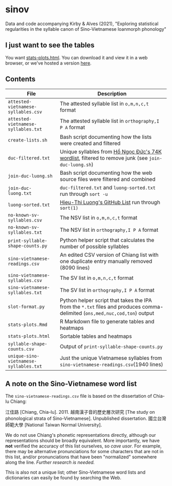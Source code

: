 # sinov
Data and code accompanying Kirby & Alves (2021), "Exploring statistical regularities in the syllable canon of Sino-Vietnamese loanmorph phonology"

## I just want to see the tables

You want [stats-plots.html](stats-plots.html). You can download it and view it in a web browser, or we've hosted a version [here](https://evotone.github.io/sinov-suppmat.html).

## Contents

|File|Description|
|---|---|
|`attested-vietnamese-syllables.csv`|The attested syllable list in `o,m,n,c,t` format|
|`attested-vietnamese-syllables.txt`|The attested syllable list in `orthography,I P A` format|
|`create-lists.sh`|Bash script documenting how the lists were created and filtered|
|`duc-filtered.txt`|Unique syllables from [Hồ Ngọc Đức's 74K wordlist](http://www.informatik.uni-leipzig.de/~duc/software/misc/wordlist.html), filtered to remove junk (see `join-duc-luong.sh`)|
|`join-duc-luong.sh`|Bash script documenting how the web source files were filtered and combined|
|`join-duc-luong.txt`|`duc-filtered.txt` and `luong-sorted.txt` run through `sort -u`|
|`luong-sorted.txt`|[Hieu-Thi Luong's GitHub List](https://gist.github.com/hieuthi/1f5d80fca871f3642f61f7e3de883f3a) run through `sort(1)`|
|`no-known-sv-syllables.csv`| The NSV list in `o,m,n,c,t` format|
|`no-known-sv-syllables.txt`| The NSV list in `orthography,I P A` format|
|`print-syllable-shape-counts.py`|Python helper script that calculates the number of possible syllables|
|`sino-vietnamese-readings.csv`|An edited CSV version of Chiang list with one duplicate entry manually removed (8090 lines)
|`sino-vietnamese-syllables.csv`|The SV list in `o,m,n,c,t` format|
|`sino-vietnamese-syllables.txt`|The SV list in `orthography,I P A` format|
|`slot-format.py`|Python helper script that takes the IPA from the `*.txt` files and produces comma-delimited (`ons,med,nuc,cod,ton`) output|
|`stats-plots.Rmd`|R Markdown file to generate tables and heatmaps|
|`stats-plots.html`|Sortable tables and heatmaps|
|`syllable-shape-counts.csv`|Output of `print-syllable-shape-counts.py`|
|`unique-sino-vietnamese-syllables.txt`|Just the unique Vietnamese syllables from `sino-vietnamese-readings.csv`(1940 lines)|

## A note on the Sino-Vietnamese word list

The `sino-vietnamese-readings.csv` file is based on the dissertation of Chia-lu Chiang:

江佳路 [Chiang, Chia-lu]. 2011. 越南漢子音的歷史層次研究 [The study on phonological strata of Sino-Vietnamese]. Unpublished dissertation. 國立台灣師範大學 [National Taiwan Normal University].

We do not use Chiang's phonetic representations directly, although our representations should be broadly equivalent. More importantly, we have **not** verified the accuracy of this list ourselves, so *cave usor*. For example, there may be alternative pronunciations for some characters that are not in this list, and/or pronunciations that have been "normalized" somewhere along the line. *Further research is needed.*

This is also not a unique list; other Sino-Vietnamese word lists and dictionaries can easily be found by searching the Web.
